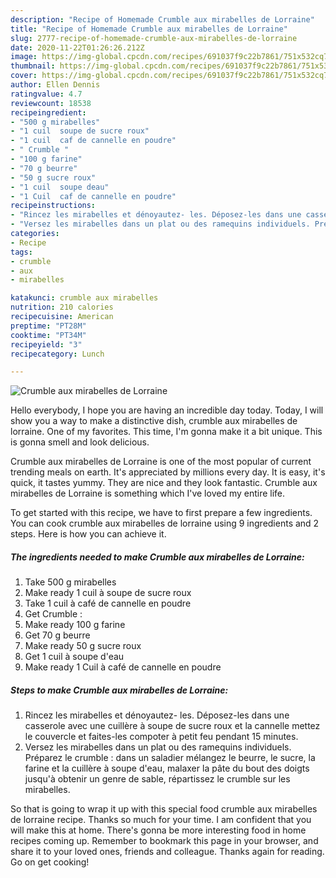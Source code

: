 ```yaml
---
description: "Recipe of Homemade Crumble aux mirabelles de Lorraine"
title: "Recipe of Homemade Crumble aux mirabelles de Lorraine"
slug: 2777-recipe-of-homemade-crumble-aux-mirabelles-de-lorraine
date: 2020-11-22T01:26:26.212Z
image: https://img-global.cpcdn.com/recipes/691037f9c22b7861/751x532cq70/crumble-aux-mirabelles-de-lorraine-photo-principale-de-la-recette.jpg
thumbnail: https://img-global.cpcdn.com/recipes/691037f9c22b7861/751x532cq70/crumble-aux-mirabelles-de-lorraine-photo-principale-de-la-recette.jpg
cover: https://img-global.cpcdn.com/recipes/691037f9c22b7861/751x532cq70/crumble-aux-mirabelles-de-lorraine-photo-principale-de-la-recette.jpg
author: Ellen Dennis
ratingvalue: 4.7
reviewcount: 18538
recipeingredient:
- "500 g mirabelles"
- "1 cuil  soupe de sucre roux"
- "1 cuil  caf de cannelle en poudre"
- " Crumble "
- "100 g farine"
- "70 g beurre"
- "50 g sucre roux"
- "1 cuil  soupe deau"
- "1 Cuil  caf de cannelle en poudre"
recipeinstructions:
- "Rincez les mirabelles et dénoyautez- les. Déposez-les dans une casserole avec une cuillère à soupe de sucre roux et la cannelle mettez le couvercle et faites-les compoter à petit feu pendant 15 minutes."
- "Versez les mirabelles dans un plat ou des ramequins individuels. Préparez le crumble : dans un saladier mélangez le beurre, le sucre, la farine et la cuillère à soupe d&#39;eau, malaxer la pâte du bout des doigts jusqu&#39;à obtenir un genre de sable, répartissez le crumble sur les mirabelles."
categories:
- Recipe
tags:
- crumble
- aux
- mirabelles

katakunci: crumble aux mirabelles 
nutrition: 210 calories
recipecuisine: American
preptime: "PT28M"
cooktime: "PT34M"
recipeyield: "3"
recipecategory: Lunch

---
```



![Crumble aux mirabelles de Lorraine](https://img-global.cpcdn.com/recipes/691037f9c22b7861/751x532cq70/crumble-aux-mirabelles-de-lorraine-photo-principale-de-la-recette.jpg)

Hello everybody, I hope you are having an incredible day today. Today, I will show you a way to make a distinctive dish, crumble aux mirabelles de lorraine. One of my favorites. This time, I'm gonna make it a bit unique. This is gonna smell and look delicious.



Crumble aux mirabelles de Lorraine is one of the most popular of current trending meals on earth. It's appreciated by millions every day. It is easy, it's quick, it tastes yummy. They are nice and they look fantastic. Crumble aux mirabelles de Lorraine is something which I've loved my entire life.


To get started with this recipe, we have to first prepare a few ingredients. You can cook crumble aux mirabelles de lorraine using 9 ingredients and 2 steps. Here is how you can achieve it.

<!--inarticleads1-->

##### The ingredients needed to make Crumble aux mirabelles de Lorraine:

1. Take 500 g mirabelles
1. Make ready 1 cuil à soupe de sucre roux
1. Take 1 cuil à café de cannelle en poudre
1. Get  Crumble :
1. Make ready 100 g farine
1. Get 70 g beurre
1. Make ready 50 g sucre roux
1. Get 1 cuil à soupe d&#39;eau
1. Make ready 1 Cuil à café de cannelle en poudre




<!--inarticleads2-->

##### Steps to make Crumble aux mirabelles de Lorraine:

1. Rincez les mirabelles et dénoyautez- les. Déposez-les dans une casserole avec une cuillère à soupe de sucre roux et la cannelle mettez le couvercle et faites-les compoter à petit feu pendant 15 minutes.
1. Versez les mirabelles dans un plat ou des ramequins individuels. Préparez le crumble : dans un saladier mélangez le beurre, le sucre, la farine et la cuillère à soupe d&#39;eau, malaxer la pâte du bout des doigts jusqu&#39;à obtenir un genre de sable, répartissez le crumble sur les mirabelles.




So that is going to wrap it up with this special food crumble aux mirabelles de lorraine recipe. Thanks so much for your time. I am confident that you will make this at home. There's gonna be more interesting food in home recipes coming up. Remember to bookmark this page in your browser, and share it to your loved ones, friends and colleague. Thanks again for reading. Go on get cooking!
